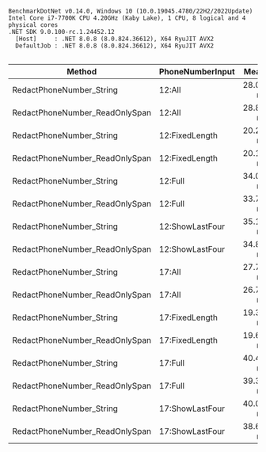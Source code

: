 ```

BenchmarkDotNet v0.14.0, Windows 10 (10.0.19045.4780/22H2/2022Update)
Intel Core i7-7700K CPU 4.20GHz (Kaby Lake), 1 CPU, 8 logical and 4 physical cores
.NET SDK 9.0.100-rc.1.24452.12
  [Host]     : .NET 8.0.8 (8.0.824.36612), X64 RyuJIT AVX2
  DefaultJob : .NET 8.0.8 (8.0.824.36612), X64 RyuJIT AVX2


```
| Method                         | PhoneNumberInput | Mean     | Error    | StdDev   | Gen0   | Allocated |
|------------------------------- |----------------- |---------:|---------:|---------:|-------:|----------:|
| RedactPhoneNumber_String       | 12:All           | 28.01 ns | 0.162 ns | 0.143 ns | 0.0114 |      48 B |
| RedactPhoneNumber_ReadOnlySpan | 12:All           | 28.83 ns | 0.190 ns | 0.168 ns | 0.0115 |      48 B |
| RedactPhoneNumber_String       | 12:FixedLength   | 20.26 ns | 0.163 ns | 0.152 ns |      - |         - |
| RedactPhoneNumber_ReadOnlySpan | 12:FixedLength   | 20.11 ns | 0.078 ns | 0.070 ns |      - |         - |
| RedactPhoneNumber_String       | 12:Full          | 34.02 ns | 0.222 ns | 0.197 ns | 0.0114 |      48 B |
| RedactPhoneNumber_ReadOnlySpan | 12:Full          | 33.76 ns | 0.292 ns | 0.273 ns | 0.0114 |      48 B |
| RedactPhoneNumber_String       | 12:ShowLastFour  | 35.18 ns | 0.311 ns | 0.275 ns | 0.0114 |      48 B |
| RedactPhoneNumber_ReadOnlySpan | 12:ShowLastFour  | 34.82 ns | 0.184 ns | 0.153 ns | 0.0114 |      48 B |
| RedactPhoneNumber_String       | 17:All           | 27.73 ns | 0.157 ns | 0.131 ns | 0.0134 |      56 B |
| RedactPhoneNumber_ReadOnlySpan | 17:All           | 26.79 ns | 0.161 ns | 0.143 ns | 0.0134 |      56 B |
| RedactPhoneNumber_String       | 17:FixedLength   | 19.35 ns | 0.109 ns | 0.102 ns |      - |         - |
| RedactPhoneNumber_ReadOnlySpan | 17:FixedLength   | 19.68 ns | 0.115 ns | 0.102 ns |      - |         - |
| RedactPhoneNumber_String       | 17:Full          | 40.46 ns | 0.335 ns | 0.261 ns | 0.0134 |      56 B |
| RedactPhoneNumber_ReadOnlySpan | 17:Full          | 39.30 ns | 0.358 ns | 0.335 ns | 0.0134 |      56 B |
| RedactPhoneNumber_String       | 17:ShowLastFour  | 40.00 ns | 0.369 ns | 0.327 ns | 0.0134 |      56 B |
| RedactPhoneNumber_ReadOnlySpan | 17:ShowLastFour  | 38.68 ns | 0.414 ns | 0.387 ns | 0.0134 |      56 B |
